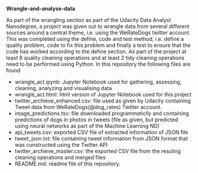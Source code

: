 **Wrangle-and-analyse-data**

As part of the wrangling section as part of the Udacity Data Analyst Nanodegree, a project was given out to wrangle data from several different sources around a central theme, i.e. using the WeRateDogs twitter account. This was completed using the define, code and test method, i.e. define a quality problem, code to fix this problem and finally a test to ensure that the code has worked according to the define section.
As part of the project at least 8 quality cleaning operations and at least 2 tidy cleaning operations need to be performed using Python.
In this repository the following files are found

- wrangle_act.ipynb: Jupyter Notebook used for gathering, assessing, cleaning, analyzing and visualising data
- wrangle_act.html: html version of Jupyter Notebook used for this project
- twitter_archieve_enhanced.csv: file used as given by Udacity containing Tweet data from WeRateDogs(@dog_rates) Twitter account.
- image_predictions.tsv: file downloaded programmaticlly and containing predictions of dogs in photos in tweets (file as given, but predicted using neural networks as part of the Machine Learning ND)
- api_tweets.csv: exported CSV file of extracted information of JSON file
- tweet_json.txt: file containing tweet information from JSON format that was constructed using the Twitter API
- twitter_archieve_master.csv: the exported CSV file from the resuling cleaning operations and merged files
- README.md: readme file of this repository.
